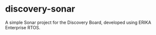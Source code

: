 # discovery-sonar
A simple Sonar project for the Discovery Board, developed using ERIKA Enterprise RTOS.
